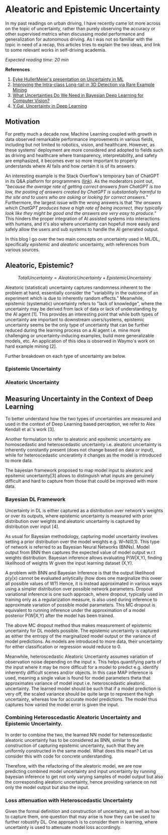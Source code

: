 # Aleatoric and Epistemic Uncertainty

In my past readings on urban driving, I have recently came lot more across on the topic of uncertainty, rather than purely observing the accuracy or other supervised metrics when discussing model performance and generalization for autonomous driving. As I was not so familiar with the topic in need of a recap, this articles tries to explain the two ideas, and link to some relevant works in self-driving academia.

*Expected reading time: 20 min*

**References**
1. <a href="https://www.gdsd.statistik.uni-muenchen.de/2021/gdsd_huellermeier.pdf">Eyke HullerMeier's presentation on Uncertainty in ML</a>
2. <a href="https://waymo.com/research/improving-the-intra-class-long-tail-in-3d-detection-via-rare-example-mining/">Improving the Intra-class Long-tail in 3D Detection via Rare Example Mining</a>
3. <a href="https://arxiv.org/pdf/1703.04977.pdf">What Uncertainties Do We Need in Bayesian Deep Learning for Computer Vision?</a>
4. <a href="https://mlg.eng.cam.ac.uk/yarin/thesis/thesis.pdf">Y.Gal, Uncertainty in Deep Learning</a>

## Motivation

For pretty much a decade now, Machine Learning coupled with growth in data observed remarkable performance improvements in various fields, including but not limited to robotics, vision, and healthcare. However, as these systems' deployment are more considered and adopted to fields such as driving and healthcare where transparency, interpretability, and safety are emphasized, it becomes ever so more important to properly understands where AI fails and how certain it is of its answers.

An interesting example is the Stack Overflow's temporary ban of ChatGPT in its Q&A platform for programmers (<a href="https://meta.stackoverflow.com/questions/421831/temporary-policy-chatgpt-is-banned">link</a>). As the moderators point out, *"because the average rate of getting correct answers from ChatGPT is too low, the posting of answers created by ChatGPT is substantially harmful to the site and to users who are asking or looking for correct answers."* Furthermore, the largest issue with the wrong answers is that *"the answers which ChatGPT produces have a high rate of being incorrect, they typically look like they might be good and the answers are very easy to produce."* This hinders the proper integration of AI assisted systems into interactions with humans, and it's also where uncertainty can hopefull more easily and safely allow the users and sub systems to handle the AI generated output.

In this blog I go over the two main concepts on uncertainty used in ML/DL, specifically *epistemic* and *aleatoric* uncertainty, with references from various sources.

## Aleatoric, Epistemic?

$$ Total Uncertainty = Aleatoric Uncertainty + Epistemic Uncertainty $$

Aleatoric (statistical) uncertainty captures randomness inherent to the problem at hand, essentially consider the "variability in the outcome of an experiment which is due to inherently random effects." Meanwhile, epistemic (systematic) uncertainty refers to "lack of knowledge", where the uncertainty may be derived from lack of data or lack of understanding by the AI agent [1]. This provides an interesting point that while both types of uncertainty are important to downstream users/systems, epistemic uncertainty seems be the only type of uncertainty that can be further reduced during the learning process on a AI agent i.e. mine more challenging or uncertainty-inducing examples, build more generalizable models, etc. An application of this idea is observed in Waymo's work on hard example mining [2].

Further breakdown on each type of uncertainty are below.

### Epistemic Uncertainty

### Aleatoric Uncertainty

## Measuring Uncertainty in the Context of Deep Learning

To better understand how the two types of uncertainties are measured and used in the context of Deep Learning based perception, we refer to Alex Kendall et al.'s work [3]. 

Another formulation to refer to aleatoric and epsitemic uncertainty are homoscedastic and heteroscedastic uncertainty i.e. aleatoric uncertainty is inherently constantly present (does not change based on data or input), while for heteroscedastic unceratinty it changes as the model is introduced to more data.

The bayesian framework proposed to map model input to aleatoric and epsitemic uncertainty[3] allows to distinguish what inputs are genuinely difficult and hard to capture from those that could be improved with more data.

### Bayesian DL Framework
Uncertainty in DL is either captured as a distribution over network's weights or over its outputs, where epistemic uncertainty is measured with prior distribution over weights and aleatoric uncertainty is captured by distribution over input [4].

As usual for Bayesian methodology, capturing model uncertainty involves setting a prior distribution over the model weights e.g. W~N(0,1). This type of network is referred to as Bayesian Neural Networks (BNNs). Model output from BNN then captures the expected value of model output w.r.t weights distribution. Bayesian inference allows evaluating P(W|X,Y), finding likelihood of weights W given the input learning dataset (X,Y).

A problem with BNN and Bayesian Inference is that the output likelihood p(y|x) cannot be evaluated anlytically (how does one marginalize this oveer all possible values of W?) Hence, it is instead approximated in various ways using a simpler distribution over possible network parameters. Dropout variational inference is one such approach, where dropout, typically used in training only as a regularization measure, is also used during inference to approximate variation of possible model parameters. This MC dropout is equivalent to running inference under the approximation of a model posterior P(W|X,Y) after the model has been trained.

The above MC dropout method thus makes measurement of epistemic uncertainty for DL models possible. The epistemic uncertainty is captured as either the entropy of the marginalized model output or the variance of model predictions. As models are introduced to more data, their uncertainty for either classification or regression would reduce to 0.

Meanwhile, heteroscedastic Aleatoric Uncertainty assumes variation of observation noise depending on the input x. This helps quantifying parts of the input where it may be more difficult for a model to predict e.g. identify inherently difficult scenes and/or objects. In this case MAP inference is used, meaning a single value is found for model parameters theta that approximates variance of model input i.e. heteroscedastic aleatoric uncertainty. The learned model should be such that if a model prediction is very off, the scaled variance should be quite large to represent the high uncertainty, whereas low for accurate model predictions. The model thus captures how varied the model error is given the input.

### Combining Heteroscedastic Aleatoric Uncertainty and Epistemic Uncertainty.

In order to combine the two, the learned NN model for heteroscedastic aleatoric uncertainty has to be considered as BNN, similar to the construction of capturing epistemic uncertainty, such that they are uniformly constructed in the same model. What does this mean? Let us consider this with code for concrete understanding.


Therefore, with the refactoring of the aleatoric model, we are now predicting combined model uncertainty and input uncertainty by running bayesian inference to get not only varying samples of model output but also the corresponding aleatoric uncertainty, hence providing variance on not only the model output but also the input.

### Loss attenuation with Heteroscedastic Uncertainty
Given the formal definition and construction of uncertainty, as well as how to capture them, one question that may arise is how they can be used to further robustify DL. One approach is to consider them in learning, where uncertainty is used to attenuate model loss accordingly. 